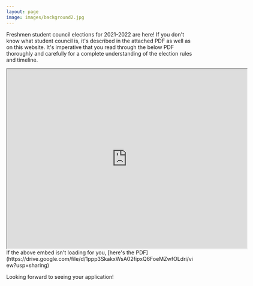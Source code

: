 ```yaml
---
layout: page
image: images/background2.jpg
---
```

Freshmen student council elections for 2021-2022 are here! If you don't know what student council is, it's described in the attached PDF as well as on this website. It's imperative that you read through the below PDF thoroughly and carefully for a complete understanding of the election rules and timeline.

<iframe src="https://drive.google.com/file/d/1ppp3SkakxWsA02fipxQ6FoeMZwfOLdri/preview" width="640" height="480"></iframe>
If the above embed isn't loading for you, [here's the PDF](https://drive.google.com/file/d/1ppp3SkakxWsA02fipxQ6FoeMZwfOLdri/view?usp=sharing)

Looking forward to seeing your application!